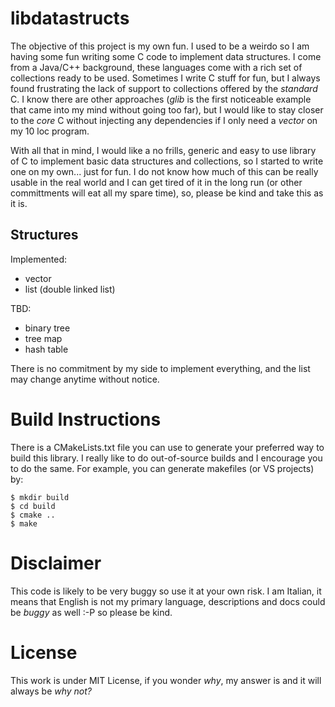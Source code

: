 # libdatastructs
The objective of this project is my own fun. I used to be a weirdo so I am having some fun writing some C code to implement data structures. I come from a Java/C++ background, these languages come with a rich set of collections ready to be used. Sometimes I write C stuff for fun, but I always found frustrating the lack of support to collections offered by the *standard* C. I know there are other approaches (*glib* is the first noticeable example that came into my mind without going too far), but I would like to stay closer to the *core* C without injecting any dependencies if I only need a *vector* on my 10 loc program.

With all that in mind, I would like a no frills, generic and easy to use library of C to implement basic data structures and collections, so I started to write one on my own... just for fun. I do not know how much of this can be really usable in the real world and I can get tired of it in the long run (or other committments will eat all my spare time), so, please be kind and take this as it is.

## Structures
Implemented:
* vector
* list (double linked list)

TBD:
* binary tree
* tree map
* hash table

There is no commitment by my side to implement everything, and the list may change anytime without notice.

# Build Instructions
There is a CMakeLists.txt file you can use to generate your preferred way to build this library. I really like to do out-of-source builds and I encourage you to do the same. For example, you can generate makefiles (or VS projects) by:
```shell
$ mkdir build
$ cd build
$ cmake ..
$ make
```

# Disclaimer
This code is likely to be very buggy so use it at your own risk. I am Italian, it means that English is not my primary language, descriptions and docs could be *buggy* as well :-P so please be kind.

# License
This work is under MIT License, if you wonder *why*, my answer is and it will always be *why not?*
